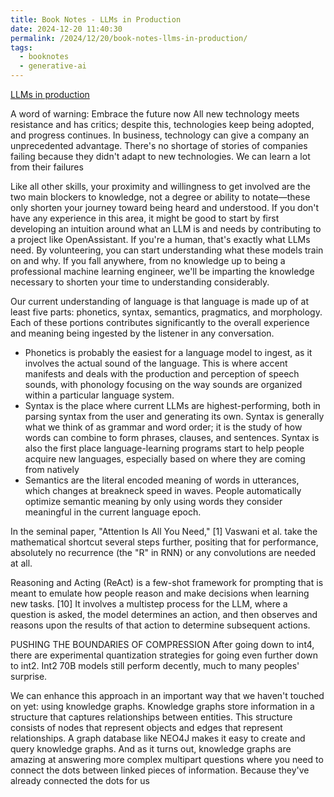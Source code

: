 ```yaml
---
title: Book Notes - LLMs in Production
date: 2024-12-20 11:40:30
permalink: /2024/12/20/book-notes-llms-in-production/
tags:
  - booknotes
  - generative-ai
---
```


[LLMs in production](https://www.manning.com/books/llms-in-production)

A word of warning: Embrace the future now
All new technology meets resistance and has critics; despite this, technologies keep being adopted, and progress continues. In business, technology can give a company an unprecedented advantage. There's no shortage of stories of companies failing because they didn't adapt to new technologies. We can learn a lot from their failures

Like all other skills, your proximity and willingness to get involved are the two main blockers to knowledge, not a degree or ability to notate—these only shorten your journey toward being heard and understood. If you don't have any experience in this area, it might be good to start by first developing an intuition around what an LLM is and needs by contributing to a project like OpenAssistant. If you're a human, that's exactly what LLMs need. By volunteering, you can start understanding what these models train on and why. If you fall anywhere, from no knowledge up to being a professional machine learning engineer, we'll be imparting the knowledge necessary to shorten your time to understanding considerably.

Our current understanding of language is that language is made up of at least five parts: phonetics, syntax, semantics, pragmatics, and morphology. Each of these portions contributes significantly to the overall experience and meaning being ingested by the listener in any conversation.

- Phonetics is probably the easiest for a language model to ingest, as it involves the actual sound of the language. This is where accent manifests and deals with the production and perception of speech sounds, with phonology focusing on the way sounds are organized within a particular language system.
- Syntax is the place where current LLMs are highest-performing, both in parsing syntax from the user and generating its own. Syntax is generally what we think of as grammar and word order; it is the study of how words can combine to form phrases, clauses, and sentences. Syntax is also the first place language-learning programs start to help people acquire new languages, especially based on where they are coming from natively
- Semantics are the literal encoded meaning of words in utterances, which changes at breakneck speed in waves. People automatically optimize semantic meaning by only using words they consider meaningful in the current language epoch.

In the seminal paper, "Attention Is All You Need," [1] Vaswani et al. take the mathematical shortcut several steps further, positing that for performance, absolutely no recurrence (the "R" in RNN) or any convolutions are needed at all.

Reasoning and Acting (ReAct) is a few-shot framework for prompting that is meant to emulate how people reason and make decisions when learning new tasks. [10] It involves a multistep process for the LLM, where a question is asked, the model determines an action, and then observes and reasons upon the results of that action to determine subsequent actions.

PUSHING THE BOUNDARIES OF COMPRESSION
After going down to int4, there are experimental quantization strategies for going even further down to int2. Int2 70B models still perform decently, much to many peoples' surprise.

We can enhance this approach in an important way that we haven't touched on yet: using knowledge graphs. Knowledge graphs store information in a structure that captures relationships between entities. This structure consists of nodes that represent objects and edges that represent relationships. A graph database like NEO4J makes it easy to create and query knowledge graphs. And as it turns out, knowledge graphs are amazing at answering more complex multipart questions where you need to connect the dots between linked pieces of information. Because they've already connected the dots for us
